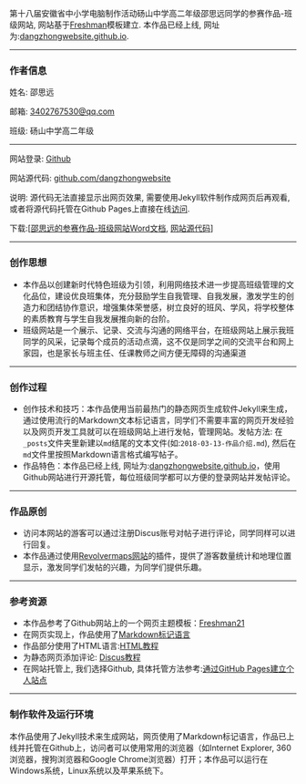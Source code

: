 
第十八届安徽省中小学电脑制作活动砀山中学高二年级邵思远同学的参赛作品-班级网站, 网站基于[Freshman](http://github.com/yulijia/freshman)模板建立. 本作品已经上线, 网址为:[dangzhongwebsite.github.io](https://dangzhongwebsite.github.io).

----

### 作者信息 ###
姓名:	邵思远

邮箱:	3402767530@qq.com

班级:	砀山中学高二年级

----
网站登录: [Github](https://github.com/)

网站源代码: [github.com/dangzhongwebsite](https://github.com/dangzhongwebsite/dangzhongwebsite.github.io)

说明: 源代码无法直接显示出网页效果, 需要使用Jekyll软件制作成网页后再观看, 或者将源代码托管在Github Pages上直接在线[访问](https://dangzhongwebsite.github.io).

下载:[[邵思远的参赛作品-班级网站Word文档](/邵思远的参赛作品-班级网站电脑制作.doc), [网站源代码](https://codeload.github.com/dangzhongwebsite/dangzhongwebsite.github.io/zip/master)]

----

	
<!--more-->


### 创作思想 ###

- 本作品以创建新时代特色班级为引领，利用网络技术进一步提高班级管理的文化品位，建设优良班集体，充分鼓励学生自我管理、自我发展，激发学生的创造力和团结协作意识，增强集体荣誉感，树立良好的班风、学风，将学校整体的素质教育与学生自我发展推向新的台阶。
- 班级网站是一个展示、记录、交流与沟通的网络平台，在班级网站上展示我班同学的风采，记录每个成员的活动点滴，这不仅是同学之间的交流平台和网上家园，也是家长与班主任、任课教师之间方便无障碍的沟通渠道

---

### 创作过程 ###
- 创作技术和技巧：本作品使用当前最热门的静态网页生成软件Jekyll来生成，通过使用流行的Markdown文本标记语言，同学们不需要丰富的网页开发经验以及网页开发工具就可以在班级网站上进行发帖，管理网站。发帖方法: 在`_posts`文件夹里新建以`md`结尾的文本文件(如:`2018-03-13-作品介绍.md`), 然后在`md`文件里按照Markdown语言格式编写帖子。
- 作品特色：本作品已经上线, 网址为:[dangzhongwebsite.github.io](https://dangzhongwebsite.github.io)，使用Github网站进行开源托管，每位班级同学都可以方便的登录网站并发帖评论。

---

### 作品原创 ###
- 访问本网站的游客可以通过注册Discus账号对帖子进行评论，同学同样可以进行回复。
- 本作品通过使用[Revolvermaps网站](https://www.revolvermaps.com)的插件，提供了游客数量统计和地理位置显示，激发同学们发帖的兴趣，为同学们提供乐趣。


---

### 参考资源 ###
- 本作品参考了Github网站上的一个网页主题模板：[Freshman21](https://github.com/yulijia/freshman21/)
- 在网页实现上，作品使用了[Markdown标记语言](http://wowubuntu.com/markdown/)
- 作品部分使用了HTML语言:[HTML教程](http://www.w3school.com.cn/html/index.asp)
- 为静态网页添加评论: [Discus教程](http://blog.csdn.net/ljinddlj/article/details/52273652)
- 在网站托管上, 我们选择Github, 具体托管方法参考:[通过GitHub Pages建立个人站点](http://www.cnblogs.com/purediy/archive/2013/03/07/2948892.html)

---

### 制作软件及运行环境 ###

本作品使用了Jekyll技术来生成网站，网页使用了Markdown标记语言，作品已上线并托管在Github上，访问者可以使用常用的浏览器（如Internet Explorer, 360浏览器，搜狗浏览器和Google Chrome浏览器）打开；本作品可以运行在Windows系统，Linux系统以及苹果系统下。

